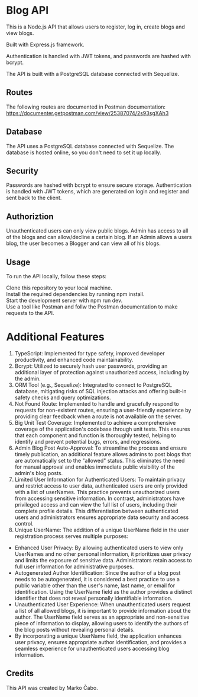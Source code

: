 # Blog API

This is a Node.js API that allows users to register, log in, create blogs and view blogs.

Built with Express.js framework.

Authentication is handled with JWT tokens, and passwords are hashed with bcrypt.

The API is built with a PostgreSQL database connected with Sequelize.

## Routes

The following routes are documented in Postman documentation:
https://documenter.getpostman.com/view/25387074/2s93sgXAh3

## Database

The API uses a PostgreSQL database connected with Sequelize. The database is hosted online, so you don't need to set it up locally.

## Security

Passwords are hashed with bcrypt to ensure secure storage. Authentication is handled with JWT tokens, which are generated on login and register and sent back to the client.

## Authoriztion

Unauthenticated users can only view public blogs.
Admin has access to all of the blogs and can allow/decline a certain blog.
If an Admin allows a users blog, the user becomes a Blogger and can view all of his blogs.

## Usage

To run the API locally, follow these steps:

Clone this repository to your local machine.  
Install the required dependencies by running npm install.  
Start the development server with npm run dev.  
Use a tool like Postman and follw the Postman documentation to make requests to the API.

# Additional Features

1. TypeScript: Implemented for type safety, improved developer productivity, and enhanced code maintainability.
2. Bcrypt: Utilized to securely hash user passwords, providing an additional layer of protection against unauthorized access, including by the admin.
3. ORM Tool (e.g., Sequelize): Integrated to connect to PostgreSQL database, mitigating risks of SQL injection attacks and offering built-in safety checks and query optimizations.
4. Not Found Route: Implemented to handle and gracefully respond to requests for non-existent routes, ensuring a user-friendly experience by providing clear feedback when a route is not available on the server.
5. Big Unit Test Coverage: Implemented to achieve a comprehensive coverage of the application's codebase through unit tests. This ensures that each component and function is thoroughly tested, helping to identify and prevent potential bugs, errors, and regressions.
6. Admin Blog Post Auto-Approval: To streamline the process and ensure timely publication, an additional feature allows admins to post blogs that are automatically set to the "allowed" status. This eliminates the need for manual approval and enables immediate public visibility of the admin's blog posts.
7. Limited User Information for Authenticated Users: To maintain privacy and restrict access to user data, authenticated users are only provided with a list of userNames. This practice prevents unauthorized users from accessing sensitive information. In contrast, administrators have privileged access and can view the full list of users, including their complete profile details. This differentiation between authenticated users and administrators ensures appropriate data security and access control.
8. Unique UserName: The addition of a unique UserName field in the user registration process serves multiple purposes:

- Enhanced User Privacy: By allowing authenticated users to view only UserNames and no other personal information, it prioritizes user privacy and limits the exposure of sensitive data. Administrators retain access to full user information for administrative purposes.
- Autogenerated Author Identification: Since the author of a blog post needs to be autogenerated, it is considered a best practice to use a public variable other than the user's name, last name, or email for identification. Using the UserName field as the author provides a distinct identifier that does not reveal personally identifiable information.
- Unauthenticated User Experience: When unauthenticated users request a list of all allowed blogs, it is important to provide information about the author. The UserName field serves as an appropriate and non-sensitive piece of information to display, allowing users to identify the authors of the blog posts without revealing personal details.
- By incorporating a unique UserName field, the application enhances user privacy, ensures appropriate author identification, and provides a seamless experience for unauthenticated users accessing blog information.

## Credits

This API was created by Marko Čabo.
